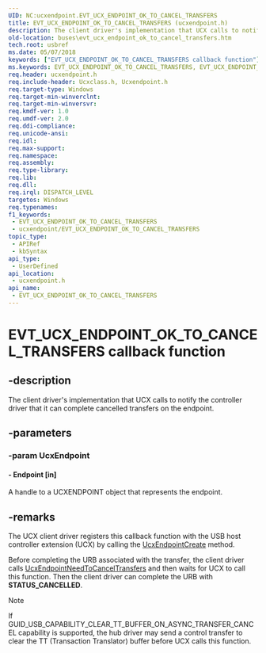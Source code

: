 ```yaml
---
UID: NC:ucxendpoint.EVT_UCX_ENDPOINT_OK_TO_CANCEL_TRANSFERS
title: EVT_UCX_ENDPOINT_OK_TO_CANCEL_TRANSFERS (ucxendpoint.h)
description: The client driver's implementation that UCX calls to notify the controller driver that it can complete cancelled transfers on the endpoint.
old-location: buses\evt_ucx_endpoint_ok_to_cancel_transfers.htm
tech.root: usbref
ms.date: 05/07/2018
keywords: ["EVT_UCX_ENDPOINT_OK_TO_CANCEL_TRANSFERS callback function"]
ms.keywords: EVT_UCX_ENDPOINT_OK_TO_CANCEL_TRANSFERS, EVT_UCX_ENDPOINT_OK_TO_CANCEL_TRANSFERS callback, EvtUcxEndpointOkToCancelTransfers, EvtUcxEndpointOkToCancelTransfers callback function [Buses], PEVT_UCX_ENDPOINT_OK_TO_CANCEL_TRANSFERS, PEVT_UCX_ENDPOINT_OK_TO_CANCEL_TRANSFERS callback function pointer [Buses], buses.evt_ucx_endpoint_ok_to_cancel_transfers, ucxendpoint/EvtUcxEndpointOkToCancelTransfers
req.header: ucxendpoint.h
req.include-header: Ucxclass.h, Ucxendpoint.h
req.target-type: Windows
req.target-min-winverclnt: 
req.target-min-winversvr: 
req.kmdf-ver: 1.0
req.umdf-ver: 2.0
req.ddi-compliance: 
req.unicode-ansi: 
req.idl: 
req.max-support: 
req.namespace: 
req.assembly: 
req.type-library: 
req.lib: 
req.dll: 
req.irql: DISPATCH_LEVEL
targetos: Windows
req.typenames: 
f1_keywords:
 - EVT_UCX_ENDPOINT_OK_TO_CANCEL_TRANSFERS
 - ucxendpoint/EVT_UCX_ENDPOINT_OK_TO_CANCEL_TRANSFERS
topic_type:
 - APIRef
 - kbSyntax
api_type:
 - UserDefined
api_location:
 - ucxendpoint.h
api_name:
 - EVT_UCX_ENDPOINT_OK_TO_CANCEL_TRANSFERS
---
```


# EVT_UCX_ENDPOINT_OK_TO_CANCEL_TRANSFERS callback function


## -description

The client driver's implementation that UCX calls to notify the controller driver that it can complete cancelled transfers on the
    endpoint.

## -parameters

### -param UcxEndpoint

#### - Endpoint [in]

A handle to a UCXENDPOINT object that represents the endpoint.

## -remarks

The UCX client driver registers this callback function with the USB host controller extension (UCX) by calling the [UcxEndpointCreate](./nf-ucxendpoint-ucxendpointcreate.md) method.

Before completing the URB associated with the transfer, the client driver calls [UcxEndpointNeedToCancelTransfers](./nf-ucxendpoint-ucxendpointneedtocanceltransfers.md) and then waits for UCX to call this function. Then the client driver can complete the URB with **STATUS_CANCELLED**.

> [!NOTE]
> If GUID_USB_CAPABILITY_CLEAR_TT_BUFFER_ON_ASYNC_TRANSFER_CANCEL capability is supported, the hub driver may send a control transfer to clear the TT (Transaction Translator) buffer before UCX calls this function.

